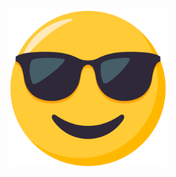 <!--
**yannickperrenet/yannickperrenet** is a ✨ _special_ ✨ repository because its `README.md` (this file) appears on your GitHub profile.

Here are some ideas to get you started:

- 🔭 I’m currently working on ...
- 🌱 I’m currently learning ...
- ⚡ Fun fact: ...

![Top Langs](https://github-readme-stats.vercel.app/api/top-langs/?username=yannickperrenet&layout=compact)
<img src="https://raw.githubusercontent.com/yannickperrenet/yannickperrenet/master/jerry-chilling.gif" />
-->

<p align="center">
  <img src="https://raw.githubusercontent.com/yannickperrenet/yannickperrenet/master/emoji.png" width="50%">
</p>
